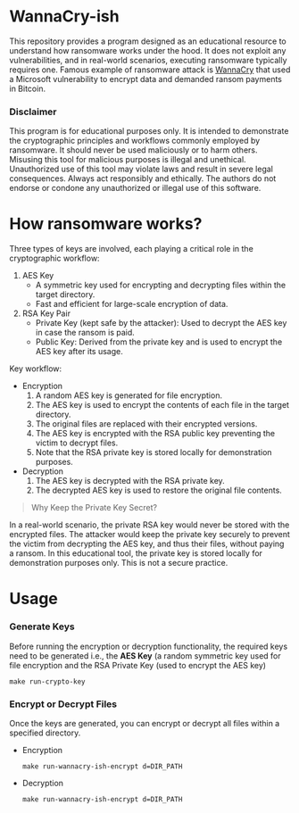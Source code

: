 # WannaCry-ish

This repository provides a program designed as an educational resource to understand how ransomware works under the hood. It does not exploit any vulnerabilities, and in real-world scenarios, executing ransomware typically requires one. Famous example of ransomware attack is [WannaCry](https://en.wikipedia.org/wiki/WannaCry_ransomware_attack) that used a Microsoft vulnerability to encrypt data and demanded ransom payments in Bitcoin. 

### Disclaimer 

This program is for educational purposes only. It is intended to demonstrate the cryptographic principles and workflows commonly employed by ransomware. It should never be used maliciously or to harm others. Misusing this tool for malicious purposes is illegal and unethical. Unauthorized use of this tool may violate laws and result in severe legal consequences. Always act responsibly and ethically. The authors do not endorse or condone any unauthorized or illegal use of this software.

# How ransomware works?

Three types of keys are involved, each playing a critical role in the cryptographic workflow:
1. AES Key
   - A symmetric key used for encrypting and decrypting files within the target directory.
   - Fast and efficient for large-scale encryption of data.
2. RSA Key Pair
   - Private Key (kept safe by the attacker): Used to decrypt the AES key in case the ransom is paid.
   - Public Key: Derived from the private key and is used to encrypt the AES key after its usage.

Key workflow:
- Encryption
  1. A random AES key is generated for file encryption.
  2. The AES key is used to encrypt the contents of each file in the target directory.
  3. The original files are replaced with their encrypted versions.
  4. The AES key is encrypted with the RSA public key preventing the victim to decrypt files.
  5. Note that the RSA private key is stored locally for demonstration purposes.
- Decryption
  1. The AES key is decrypted with the RSA private key.
  2. The decrypted AES key is used to restore the original file contents.

> Why Keep the Private Key Secret?

In a real-world scenario, the private RSA key would never be stored with the encrypted files. The attacker would keep the private key securely to prevent the victim from decrypting the AES key, and thus their files, without paying a ransom. In this educational tool, the private key is stored locally for demonstration purposes only. This is not a secure practice.

# Usage

### Generate Keys

Before running the encryption or decryption functionality, the required keys need to be generated i.e., the **AES Key** (a random symmetric key used for file encryption and the RSA Private Key (used to encrypt the AES key)

    make run-crypto-key

### Encrypt or Decrypt Files

Once the keys are generated, you can encrypt or decrypt all files within a specified directory.

- Encryption
  
      make run-wannacry-ish-encrypt d=DIR_PATH

- Decryption

      make run-wannacry-ish-encrypt d=DIR_PATH
